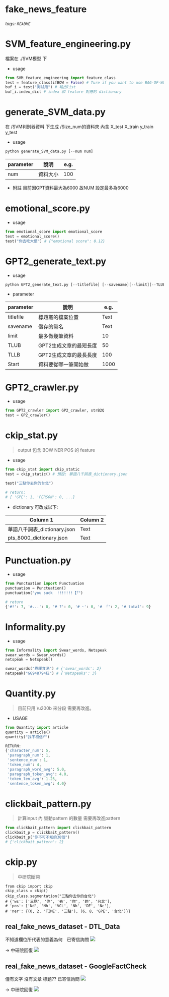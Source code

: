 # fake_news_feature

###### tags: `README`


# SVM_feature_engineering.py
檔案在 ./SVM模型 下
* usage
```python
from SVM_feature_engineering import feature_class
test = feature_class(ifBOW = False) # Ture if you want to use BAG-OF-WORD Fearure
buf_i = test("測試用") # 輸出list
buf_i.index_dict # index 和 feature 對應的 dictionary
```

# generate_SVM_data.py
在  /SVM判別器資料 下生成 /Size_num的資料夾
內含 X_test X_train y_train y_test
* usage
```python
python generate_SVM_data.py [--num num] 
```
| parameter | 說明 | e.g. |
| -------- | -------- | -------- |
| num     | 資料大小   | 100   |

* 附註 目前因GPT資料最大為6000 故NUM 設定最多為6000

# emotional_score.py
* usage
```python
from emotional_score import emotional_score
test = emotional_score()
test("你去吃大便") # {"emotional score": 0.12}
```

# GPT2_generate_text.py
* usage
```python
python GPT2_generate_text.py [--titlefile] [--savename][--limit][--TLUB][--TLLB][--Start]
```
* parameter

| parameter | 說明 | e.g. |
| -------- | -------- | -------- |
| titlefile     | 標題黨的檔案位置   | Text     |
| savename     | 儲存的黨名     | Text     |
| limit     | 最多做幾筆資料    | 10    |
| TLUB     | GPT2生成文章的最短長度     | 50     |
| TLLB     | GPT2生成文章的最長長度    | 100     |
| Start     | 資料要從哪一筆開始做     | 1000     |


# GPT2_crawler.py
* usage
```python
from GPT2_crawler import GP2_crawler, strB2Q
test = GP2_crawler()
```


# ckip_stat.py
> output 包含 BOW NER POS 的 feature

* usage
```python
from ckip_stat import ckip_static
test = ckip_static() # 預設: 華語八千詞表_dictionary.json 

test("三點你去你的台北")
```
```python
# return:
# { 'GPE': 1, 'PERSON': 0, ...}
```

* dictionary 可改成以下:

| Column 1 | Column 2 | 
| -------- | -------- | 
| 華語八千詞表_dictionary.json     | Text     |
| pts_8000_dictionary.json     | Text     |


# Punctuation.py

* usage

```python
from Punctuation import Punctuation
punctuation = Punctuation()
punctuation("you suck  !!!!!!!【「")
```

```python
# return
{'#!': 7, '#...': 0, '# ?': 0, '# ~': 0, '# 「': 2, '# total': 9}
```

# Informality.py
* usage
```python
from Informality import Swear_words, Netspeak
swear_words = Swear_words()
netspeak = Netspeak()

swear_words("靠腰食潲") # {'swear_words': 2}
netspeak("GG948794狂") # {'Netspeaks': 3}
```

# Quantity.py
> 目前只用 \u200b 來分段 需要再改進。

* USAGE
```python
from Quantity import article
quantity = article()
quantity("我不相信Y") 
```

```python
RETURN:
{'character_num': 5,
 'paragraph_num': 1,
 'sentence_num': 1,
 'token_num': 4,
 'paragraph_word_avg': 5.0,
 'paragraph_token_avg': 4.0,
 'token_len_avg': 1.25,
 'sentence_token_avg': 4.0}
```


# clickbait_pattern.py
> 計算input 內 聳動pattern 的數量
> 需要再改進pattern

```python
from clickbait_pattern import clickbait_pattern
clickbait_p = clickbait_pattern()
clickbait_p("你不可不知的38個")
# {'clickbait_pattern': 2}
```

# ckip.py
> 中研院斷詞
```python=
from ckip import ckip
ckip_class = ckip()
ckip_class.segmentation("三點你去你的台北")
# {'ws': ['三點', '你', '去', '你', '的', '台北'],
# 'pos': ['Nd', 'Nh', 'VCL', 'Nh', 'DE', 'Nc'],
# 'ner': {(0, 2, 'TIME', '三點'), (6, 8, 'GPE', '台北')}}
```


## real_fake_news_dataset - DTL_Data 
不知道欄位所代表的意義為何　已寄信詢問
![](https://i.imgur.com/g1aC39f.png)

-> 中研院回復
![](https://i.imgur.com/Bqm5j0Y.png)



## real_fake_news_dataset - GoogleFactCheck
僅有文字 沒有文章 標題?? 已寄信詢問
![](https://i.imgur.com/DzkDLhT.png)

-> 中研院回復
![](https://i.imgur.com/ODMbYQ1.png)



